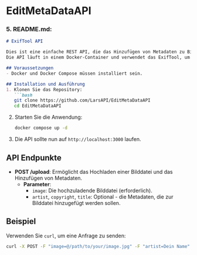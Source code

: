 # EditMetaDataAPI

### 5. README.md:
```markdown
# ExifTool API

Dies ist eine einfache REST API, die das Hinzufügen von Metadaten zu Bilddateien ermöglicht.
Die API läuft in einem Docker-Container und verwendet das ExifTool, um die Metadaten zu schreiben.

## Voraussetzungen
- Docker und Docker Compose müssen installiert sein.

## Installation und Ausführung
1. Klonen Sie das Repository:
   ```bash
   git clone https://github.com/LarsAPI/EditMetaDataAPI
   cd EditMetaDataAPI
   ```

2. Starten Sie die Anwendung:
   ```bash
   docker compose up -d
   ```

3. Die API sollte nun auf `http://localhost:3000` laufen.

## API Endpunkte
- **POST /upload**: Ermöglicht das Hochladen einer Bilddatei und das Hinzufügen von Metadaten.
  - **Parameter**:
    - `image`: Die hochzuladende Bilddatei (erforderlich).
    - `artist`, `copyright`, `title`: Optional - die Metadaten, die zur Bilddatei hinzugefügt werden sollen.

## Beispiel
Verwenden Sie `curl`, um eine Anfrage zu senden:
```bash
curl -X POST -F "image=@/path/to/your/image.jpg" -F "artist=Dein Name" -F "copyright=2024, Dein Name" -F "title=Bildtitel" http://localhost:3000/upload
```
